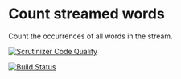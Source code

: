 # Count streamed words

Count the occurrences of all words in the stream.

[![Scrutinizer Code Quality](https://scrutinizer-ci.com/g/Chemaclass/Count-streamed-words/badges/quality-score.png?b=master)](https://scrutinizer-ci.com/g/Chemaclass/Count-streamed-words/?branch=master)

[![Build Status](https://scrutinizer-ci.com/g/Chemaclass/Count-streamed-words/badges/build.png?b=master)](https://scrutinizer-ci.com/g/Chemaclass/Count-streamed-words/build-status/master)